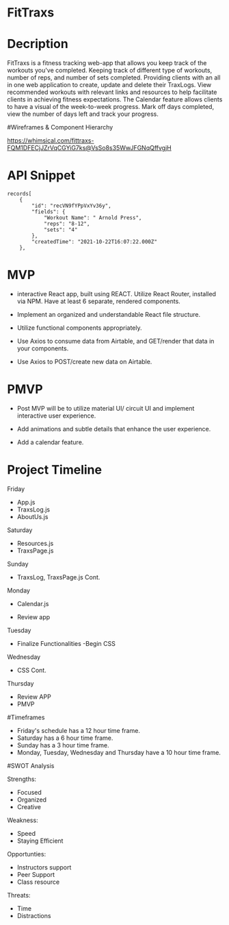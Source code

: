# FitTraxs


# Decription

FitTraxs is a fitness tracking web-app that allows you keep track of the workouts you've completed. Keeping track of different type of workouts, number of reps, and number of sets completed. Providing clients with an all in one web application to create, update and delete their TraxLogs. View recommended workouts with relevant links and resources to help facilitate clients in achieving fitness expectations. The Calendar feature allows clients to have a visual of the week-to-week progress. Mark off days completed, view the number of days left and track your progress. 

#Wireframes & Component Hierarchy

https://whimsical.com/fittraxs-FQM1DFECjJZrVqCGYiG7ks@VsSo8s35WwJFGNqQffvgjH

# API Snippet
    records[
        {
            "id": "recVN9fYPpVxYv36y",
            "fields": {
                "Workout Name": " Arnold Press",
                "reps": "8-12",
                "sets": "4"
            },
            "createdTime": "2021-10-22T16:07:22.000Z"
        },


# MVP  

- interactive React app, built using REACT. Utilize React Router, 
  installed via NPM. Have at least 6 separate, rendered components. 

- Implement an organized and understandable React file structure. 

- Utilize functional components appropriately. 

- Use Axios to consume data from Airtable, and GET/render that data in your components. 

- Use Axios to POST/create new data on Airtable. 


# PMVP 

- Post MVP will be to utilize material UI/ circuit UI and implement interactive user experience. 

- Add animations and subtle details that enhance the user experience. 

- Add a calendar feature.

# Project Timeline

Friday

- App.js
- TraxsLog.js 
- AboutUs.js

Saturday

- Resources.js
- TraxsPage.js



Sunday

- TraxsLog, TraxsPage.js Cont.


Monday

- Calendar.js

- Review app

Tuesday

- Finalize Functionalities 
-Begin CSS


Wednesday

- CSS Cont.

Thursday
- Review APP
- PMVP


#Timeframes 

- Friday's schedule has a 12 hour time frame. 
- Saturday has a 6 hour time frame. 
- Sunday has a 3 hour time frame. 
- Monday, Tuesday, Wednesday and Thursday have a 10 hour time frame.

#SWOT Analysis

Strengths: 
- Focused 
- Organized
- Creative


Weakness:
- Speed
- Staying Efficient

Opportunties:
- Instructors support
- Peer Support
- Class resource

Threats:
- Time
- Distractions















